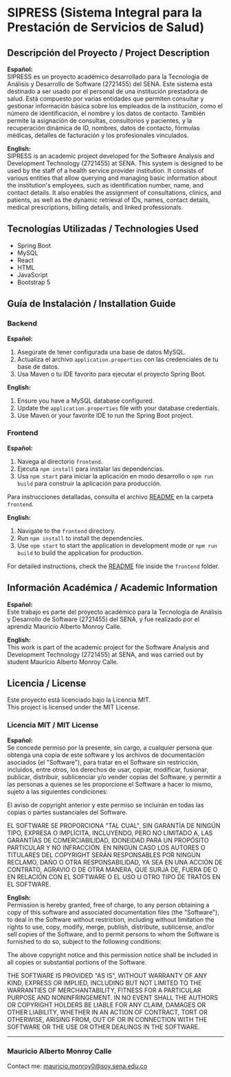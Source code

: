 # SIPRESS (Sistema Integral para la Prestación de Servicios de Salud)

## Descripción del Proyecto / Project Description

**Español:**  
SIPRESS es un proyecto académico desarrollado para la Tecnología de Análisis y Desarrollo de Software (2721455) del
SENA. Este sistema está destinado a ser usado por el personal de una institución prestadora de salud. Está compuesto por
varias entidades que permiten consultar y gestionar información básica sobre los empleados de la institución, como el
número de identificación, el nombre y los datos de contacto. También permite la asignación de consultas, consultorios y
pacientes, y la recuperación dinámica de ID, nombres, datos de contacto, fórmulas médicas, detalles de facturación y los
profesionales vinculados.

**English:**  
SIPRESS is an academic project developed for the Software Analysis and Development Technology (2721455) at SENA. This
system is designed to be used by the staff of a health service provider institution. It consists of various entities
that allow querying and managing basic information about the institution's employees, such as identification number,
name, and contact details. It also enables the assignment of consultations, clinics, and patients, as well as the
dynamic retrieval of IDs, names, contact details, medical prescriptions, billing details, and linked professionals.

## Tecnologías Utilizadas / Technologies Used

- Spring Boot
- MySQL
- React
- HTML
- JavaScript
- Bootstrap 5

## Guía de Instalación / Installation Guide

### Backend

**Español:**

1. Asegúrate de tener configurada una base de datos MySQL.
2. Actualiza el archivo `application.properties` con las credenciales de tu base de datos.
3. Usa Maven o tu IDE favorito para ejecutar el proyecto Spring Boot.

**English:**

1. Ensure you have a MySQL database configured.
2. Update the `application.properties` file with your database credentials.
3. Use Maven or your favorite IDE to run the Spring Boot project.

### Frontend

**Español:**

1. Navega al directorio `frontend`.
2. Ejecuta `npm install` para instalar las dependencias.
3. Usa `npm start` para iniciar la aplicación en modo desarrollo o `npm run build` para construir la aplicación para
   producción.

Para instrucciones detalladas, consulta el archivo [README](frontend/README.md) en la carpeta `frontend`.

**English:**

1. Navigate to the `frontend` directory.
2. Run `npm install` to install the dependencies.
3. Use `npm start` to start the application in development mode or `npm run build` to build the application for
   production.

For detailed instructions, check the [README](frontend/README.md) file inside the `frontend` folder.

## Información Académica / Academic Information

**Español:**  
Este trabajo es parte del proyecto académico para la Tecnología de Análisis y Desarrollo de Software (2721455) del SENA,
y fue realizado por el aprendiz Mauricio Alberto Monroy Calle.

**English:**  
This work is part of the academic project for the Software Analysis and Development Technology (2721455) at SENA, and
was carried out by student Mauricio Alberto Monroy Calle.

## Licencia / License

Este proyecto está licenciado bajo la Licencia MIT.  
This project is licensed under the MIT License.

### Licencia MIT / MIT License

**Español:**  
Se concede permiso por la presente, sin cargo, a cualquier persona que obtenga una copia de este software y los archivos
de documentación asociados (el "Software"), para tratar en el Software sin restricción, incluidos, entre otros, los
derechos de usar, copiar, modificar, fusionar, publicar, distribuir, sublicenciar y/o vender copias del Software, y
permitir a las personas a quienes se les proporcione el Software a hacer lo mismo, sujeto a las siguientes condiciones:

El aviso de copyright anterior y este permiso se incluirán en todas las copias o partes sustanciales del Software.

EL SOFTWARE SE PROPORCIONA "TAL CUAL", SIN GARANTÍA DE NINGÚN TIPO, EXPRESA O IMPLÍCITA, INCLUYENDO, PERO NO LIMITADO A,
LAS GARANTÍAS DE COMERCIABILIDAD, IDONEIDAD PARA UN PROPÓSITO PARTICULAR Y NO INFRACCIÓN. EN NINGÚN CASO LOS AUTORES O
TITULARES DEL COPYRIGHT SERÁN RESPONSABLES POR NINGÚN RECLAMO, DAÑO O OTRA RESPONSABILIDAD, YA SEA EN UNA ACCIÓN DE
CONTRATO, AGRAVIO O DE OTRA MANERA, QUE SURJA DE, FUERA DE O EN RELACIÓN CON EL SOFTWARE O EL USO U OTRO TIPO DE TRATOS
EN EL SOFTWARE.

**English:**  
Permission is hereby granted, free of charge, to any person obtaining a copy of this software and associated
documentation files (the "Software"), to deal in the Software without restriction, including without limitation the
rights to use, copy, modify, merge, publish, distribute, sublicense, and/or sell copies of the Software, and to permit
persons to whom the Software is furnished to do so, subject to the following conditions:

The above copyright notice and this permission notice shall be included in all copies or substantial portions of the
Software.

THE SOFTWARE IS PROVIDED "AS IS", WITHOUT WARRANTY OF ANY KIND, EXPRESS OR IMPLIED, INCLUDING BUT NOT LIMITED TO THE
WARRANTIES OF MERCHANTABILITY, FITNESS FOR A PARTICULAR PURPOSE AND NONINFRINGEMENT. IN NO EVENT SHALL THE AUTHORS OR
COPYRIGHT HOLDERS BE LIABLE FOR ANY CLAIM, DAMAGES OR OTHER LIABILITY, WHETHER IN AN ACTION OF CONTRACT, TORT OR
OTHERWISE, ARISING FROM, OUT OF OR IN CONNECTION WITH THE SOFTWARE OR THE USE OR OTHER DEALINGS IN THE SOFTWARE.

---

### Mauricio Alberto Monroy Calle

Contact me: mauricio.monroy0@soy.sena.edu.co 

